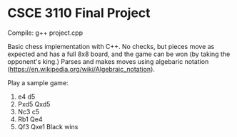 # CSCE 3110 Final Project
Compile: g++ project.cpp

Basic chess implementation with C++. No checks, but pieces move as expected and has a full 8x8 board, and the game can be won (by taking the opponent's king.) 
Parses and makes moves using algebaric notation (https://en.wikipedia.org/wiki/Algebraic_notation).

Play a sample game:
1. e4 d5
2. Pxd5 Qxd5
3. Nc3 c5
4. Rb1 Qe4
5. Qf3 Qxe1 Black wins
